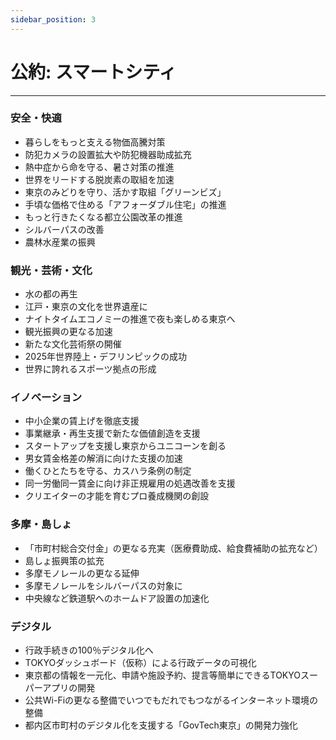 ```yaml
---
sidebar_position: 3
---
```


# 公約: スマートシティ
------------------------

### 安全・快適
- 暮らしをもっと支える物価高騰対策
- 防犯カメラの設置拡大や防犯機器助成拡充
- 熱中症から命を守る、暑さ対策の推進
- 世界をリードする脱炭素の取組を加速
- 東京のみどりを守り、活かす取組「グリーンビズ」
- 手頃な価格で住める「アフォーダブル住宅」の推進
- もっと行きたくなる都立公園改革の推進
- シルバーパスの改善
- 農林水産業の振興

### 観光・芸術・文化
- 水の都の再生
- 江戸・東京の文化を世界遺産に
- ナイトタイムエコノミーの推進で夜も楽しめる東京へ
- 観光振興の更なる加速
- 新たな文化芸術祭の開催
- 2025年世界陸上・デフリンピックの成功
- 世界に誇れるスポーツ拠点の形成

### イノベーション
- 中小企業の賃上げを徹底支援
- 事業継承・再生支援で新たな価値創造を支援
- スタートアップを支援し東京からユニコーンを創る
- 男女賃金格差の解消に向けた支援の加速
- 働くひとたちを守る、カスハラ条例の制定
- 同一労働同一賃金に向け非正規雇用の処遇改善を支援
- クリエイターの才能を育むプロ養成機関の創設

### 多摩・島しょ
- 「市町村総合交付金」の更なる充実（医療費助成、給食費補助の拡充など）
- 島しょ振興策の拡充
- 多摩モノレールの更なる延伸
- 多摩モノレールをシルバーパスの対象に
- 中央線など鉄道駅へのホームドア設置の加速化

### デジタル
- 行政手続きの100％デジタル化へ
- TOKYOダッシュボード（仮称）による行政データの可視化
- 東京都の情報を一元化、申請や施設予約、提言等簡単にできるTOKYOスーパーアプリの開発
- 公共Wi-Fiの更なる整備でいつでもだれでもつながるインターネット環境の整備
- 都内区市町村のデジタル化を支援する「GovTech東京」の開発力強化
